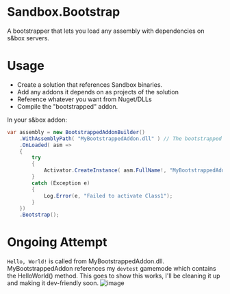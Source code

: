 # Sandbox.Bootstrap

A bootstrapper that lets you load any assembly with dependencies on s&box servers. 

# Usage

* Create a solution that references Sandbox binaries.
* Add any addons it depends on as projects of the solution
* Reference whatever you want from Nuget/DLLs
* Compile the "bootstrapped" addon.

In your s&box addon:

```cs
var assembly = new BootstrappedAddonBuilder()
	.WithAssemblyPath( "MyBootstrappedAddon.dll" ) // The bootstrapped addon assembly.
	.OnLoaded( asm =>
	{
		try
		{
			Activator.CreateInstance( asm.FullName!, "MyBootstrappedAddon.Class1" );
		}
		catch (Exception e)
		{
			Log.Error(e, "Failed to activate Class1");
		}
	})
	.Bootstrap();
```

# Ongoing Attempt

`Hello, World!` is called from MyBootstrappedAddon.dll. MyBootstrappedAddon references my `devtest` gamemode which contains the HelloWorld() method. This goes to show this works, I'll be cleaning it up and making it dev-friendly soon.
![image](https://user-images.githubusercontent.com/25248023/119033340-6599ef80-b9ad-11eb-95e7-b859fc99e579.png)
